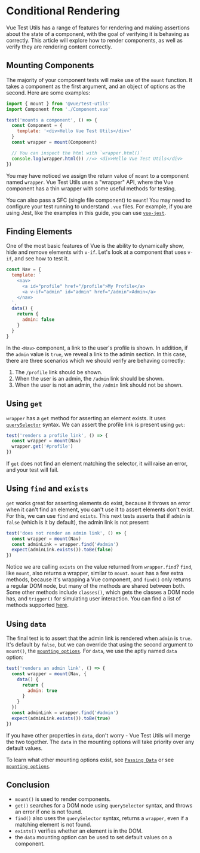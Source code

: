 # Conditional Rendering

Vue Test Utils has a range of features for rendering and making assertions about the state of a component, with the goal of verifying it is behaving as correctly. This article will explore how to render components, as well as verify they are rendering content correctly.

## Mounting Components

The majority of your component tests will make use of the `mount` function. It takes a component as the first argument, and an object of options as the second. Here are some examples:

```js
import { mount } from '@vue/test-utils'
import Component from './Component.vue'

test('mounts a component', () => {
  const Component = {
    template: '<div>Hello Vue Test Utils</div>'
  }
  const wrapper = mount(Component)

  // You can inspect the html with `wrapper.html()`
  console.log(wrapper.html()) //=> <div>Hello Vue Test Utils</div>
})
```

You may have noticed we assign the return value of `mount` to a component named `wrapper`. Vue Test Utils uses a "wrapper" API, where the Vue component has a thin wrapper with some useful methods for testing.

You can also pass a SFC (single file component) to `mount`! You may need to configure your test running to understand `.vue` files. For example, if you are using Jest, like the examples in this guide, you can use [`vue-jest`](https://github.com/vuejs/vue-jest).

## Finding Elements

One of the most basic features of Vue is the ability to dynamically show, hide and remove elements with `v-if`. Let's look at a component that uses `v-if`, and see how to test it.

```js
const Nav = {
  template: `
    <nav>
      <a id="profile" href="/profile">My Profile</a>
      <a v-if="admin" id="admin" href="/admin">Admin</a>
    </nav>
  `,
  data() {
    return {
      admin: false
    }
  }
}
```

In the `<Nav>` component, a link to the user's profile is shown. In addition, if the `admin` value is `true`, we reveal a link to the admin section. In this case, there are three scenarios which we should verify are behaving correctly:

1. The `/profile` link should be shown.
2. When the user is an admin, the `/admin` link should be shown.
3. When the user is not an admin, the `/admin` link should not be shown.

## Using `get`

`wrapper` has a `get` method for asserting an element exists. It uses [`querySelector`](https://developer.mozilla.org/en-US/docs/Web/API/Document/querySelector) syntax. We can assert the profile link is present using `get`:

```js
test('renders a profile link', () => {
  const wrapper = mount(Nav)
  wrapper.get('#profile')
})
```

If `get` does not find an element matching the selector, it will raise an error, and your test will fail.

## Using `find` and `exists`

`get` works great for asserting elements do exist, because it throws an error when it can't find an element, you can't use it to assert elements don't exist. For this, we can use `find` and `exists`. This next tests asserts that if `admin` is `false` (which is it by default), the admin link is not present:

```js
test('does not render an admin link', () => {
  const wrapper = mount(Nav)
  const adminLink = wrapper.find('#admin')
  expect(adminLink.exists()).toBe(false)
})
```

Notice we are calling `exists` on the value returned from `wrapper.find`? `find`, like `mount`, also returns a wrapper, similar to `mount`. `mount` has a few extra methods, because it's wrapping a Vue component, and `find()` only returns a regular DOM node, but many of the methods are shared between both. Some other methods include `classes()`, which gets the classes a DOM node has, and `trigger()` for simulating user interaction. You can find a list of methods supported [here](/api/#wrapper-methods).

## Using `data`

The final test is to assert that the admin link is rendered when `admin` is `true`. It's default by `false`, but we can override that using the second argument to `mount()`, the [`mounting options`](/api/#mount-options). For `data`, we use the aptly named `data` option:

```js
test('renders an admin link', () => {
  const wrapper = mount(Nav, {
    data() {
      return {
        admin: true
      }
    }
  })
  const adminLink = wrapper.find('#admin')
  expect(adminLink.exists()).toBe(true)
})
```

If you have other properties in `data`, don't worry - Vue Test Utils will merge the two together. The `data` in the mounting options will take priority over any default values.

To learn what other mounting options exist, see [`Passing Data`](/guide/passing-data.html) or see [`mounting options`](/api/#mount-options).

## Conclusion

- `mount()` is used to render components.
- `get()` searches for a DOM node using `querySelector` syntax, and throws an error if one is not found.
- `find()` also uses the `querySelector` syntax, returns a `wrapper`, even if a matching element is not found.
- `exists()` verifies whether an element is in the DOM.
- the `data` mounting option can be used to set default values on a component.
